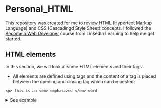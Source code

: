 # Personal_HTML

This repository was created for me to review HTML (Hypertext Markup Language) and CSS (Cascadingd Style Sheet) concepts. I followed the [Become a Web Developer](https://www.linkedin.com/learning/paths/become-a-web-developer?u=36758476) course from LinkedIn Learning to help me get started.

## HTML elements

In this section, we will look at some HTML elements and their tags. 

- All elements are defined using tags and the content of a tag is placed between the opening and closing tag which can be nested:

`<p> this is an <em> emphasized </em> word` 
<details>
  <summary> See example </summary>
    <p> this is an <em> emphasized </em> word 
</details>
